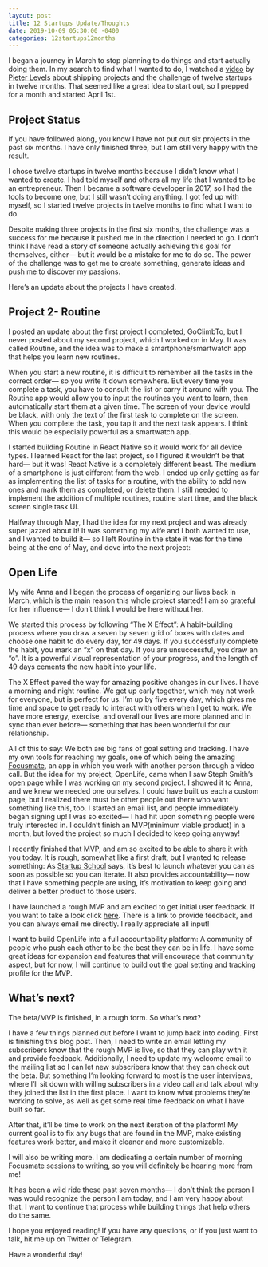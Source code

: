 ```yaml
---
layout: post
title: 12 Startups Update/Thoughts
date: 2019-10-09 05:30:00 -0400
categories: 12startups12months
---
```


I began a journey in March to stop planning to do things and start actually doing them. In my search to find what I wanted to do, I watched a [video](https://www.youtube.com/watch?v=6reLWfFNer0) by [Pieter Levels](https://twitter.com/levelsio) about shipping projects and the challenge of twelve startups in twelve months. That seemed like a great idea to start out, so I prepped for a month and started April 1st.

<!--more-->

## Project Status

If you have followed along, you know I have not put out six projects in the past six months. I have only finished three, but I am still very happy with the result.

I chose twelve startups in twelve months because I didn’t know what I wanted to create. I had told myself and others all my life that I wanted to be an entrepreneur. Then I became a software developer in 2017, so I had the tools to become one, but I still wasn’t doing anything. I got fed up with myself, so I started twelve projects in twelve months to find what I want to do. 

Despite making three projects in the first six months, the challenge was a success for me because it pushed me in the direction I needed to go. I don’t think I have read a story of someone actually achieving this goal for themselves, either— but it would be a mistake for me to do so. The power of the challenge was to get me to create something, generate ideas and push me to discover my passions.

Here’s an update about the projects I have created.

## Project 2- Routine

I posted an update about the first project I completed, GoClimbTo, but I never posted about my second project, which I worked on in May. It was called Routine, and the idea was to make a smartphone/smartwatch app that helps you learn new routines. 

When you start a new routine, it is difficult to remember all the tasks in the correct order— so you write it down somewhere. But every time you complete a task, you have to consult the list or carry it around with you. The Routine app would allow you to input the routines you want to learn, then automatically start them at a given time. The screen of your device would be black, with only the text of the first task to complete on the screen. When you complete the task, you tap it and the next task appears. I think this would be especially powerful as a smartwatch app. 

I started building Routine in React Native so it would work for all device types. I learned React for the last project, so I figured it wouldn’t be that hard— but it was! React Native is a completely different beast. The medium of a smartphone is just different from the web. I ended up only getting as far as implementing the list of tasks for a routine, with the ability to add new ones and mark them as completed, or delete them. I still needed to implement the addition of multiple routines, routine start time, and the black screen single task UI.

Halfway through May, I had the idea for my next project and was already super jazzed about it! It was something my wife and I both wanted to use, and I wanted to build it— so I left Routine in the state it was for the time being at the end of May, and dove into the next project:

## Open Life

My wife Anna and I began the process of organizing our lives back in March, which is the main reason this whole project started! I am so grateful for her influence— I don’t think I would be here without her. 

We started this process by following “The X Effect”: A habit-building process where you draw a seven by seven grid of boxes with dates and choose one habit to do every day, for 49 days. If you successfully complete the habit, you mark an “x” on that day. If you are unsuccessful, you draw an “o”. It is a powerful visual representation of your progress, and the length of 49 days cements the new habit into your life.

The X Effect paved the way for amazing positive changes in our lives. I have a morning and night routine. We get up early together, which may not work for everyone, but is perfect for us. I’m up by five every day, which gives me time and space to get ready to interact with others when I get to work. We have more energy, exercise, and overall our lives are more planned and in sync than ever before— something that has been wonderful for our relationship. 

All of this to say: We both are big fans of goal setting and tracking. I have my own tools for reaching my goals, one of which being the amazing [Focusmate](https://www.focusmate.com), an app in which you work with another person through a video call. But the idea for my project, OpenLife, came when I saw Steph Smith’s [open page](https://stephsmith.io/open) while I was working on my second project. I showed it to Anna, and we knew we needed one ourselves. I could have built us each a custom page, but I realized there must be other people out there who want something like this, too. I started an email list, and people immediately began signing up! I was so excited— I had hit upon something people were truly interested in. I couldn’t finish an MVP(minimum viable product) in a month, but loved the project so much I decided to keep going anyway!

I recently finished that MVP, and am so excited to be able to share it with you today. It is rough, somewhat like a first draft, but I wanted to release something: As [Startup School](https://www.startupschool.org) says, it’s best to launch whatever you can as soon as possible so you can iterate. It also provides accountability— now that I have something people are using, it’s motivation to keep going and deliver a better product to those users. 

I have launched a rough MVP and am excited to get initial user feedback. If you want to take a look click [here](https://beta.myopen.life). There is a link to provide feedback, and you can always email me directly. I really appreciate all input!

I want to build OpenLife into a full accountability platform: A community of people who push each other to be the best they can be in life. I have some great ideas for expansion and features that will encourage that community aspect, but for now, I will continue to build out the goal setting and tracking profile for the MVP. 

## What’s next?

The beta/MVP is finished, in a rough form. So what’s next?

I have a few things planned out before I want to jump back into coding. First is finishing this blog post. Then, I need to write an email letting my subscribers know that the rough MVP is live, so that they can play with it and provide feedback. Additionally, I need to update my welcome email to the mailing list so I can let new subscribers know that they can check out the beta. But something I’m looking forward to most is the user interviews, where I’ll sit down with willing subscribers in a video call and talk about why they joined the list in the first place. I want to know what problems they’re working to solve, as well as get some real time feedback on what I have built so far.

After that, it’ll be time to work on the next iteration of the platform! My current goal is to fix any bugs that are found in the MVP, make existing features work better, and make it cleaner and more customizable. 

I will also be writing more. I am dedicating a certain number of morning Focusmate sessions to writing, so you will definitely be hearing more from me!

It has been a wild ride these past seven months— I don’t think the person I was would recognize the person I am today, and I am very happy about that. I want to continue that process while building things that help others do the same. 

I hope you enjoyed reading! If you have any questions, or if you just want to talk, hit me up on Twitter or Telegram.

Have a wonderful day!
